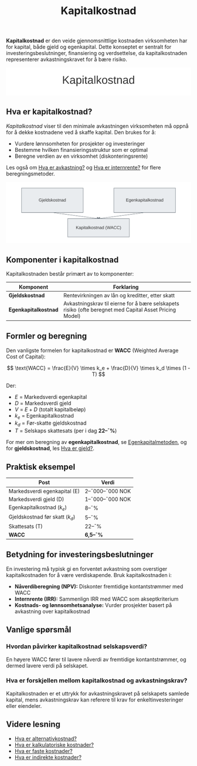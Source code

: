 ﻿---
title: "Kapitalkostnad"
seoTitle: "Kapitalkostnad"
description: '**Kapitalkostnad** er den veide gjennomsnittlige kostnaden virksomheten har for kapital, både gjeld og egenkapital. Dette konseptet er sentralt for investering...'
---

**Kapitalkostnad** er den veide gjennomsnittlige kostnaden virksomheten har for kapital, både gjeld og egenkapital. Dette konseptet er sentralt for investeringsbeslutninger, finansiering og verdsettelse, da kapitalkostnaden representerer avkastningskravet for å bære risiko.

![Kapitalkostnad](kapitalkostnad-image.svg)

## Hva er kapitalkostnad?

*Kapitalkostnad* viser til den minimale avkastningen virksomheten må oppnå for å dekke kostnadene ved å skaffe kapital. Den brukes for å:

* Vurdere lønnsomheten for prosjekter og investeringer
* Bestemme hvilken finansieringsstruktur som er optimal
* Beregne verdien av en virksomhet (diskonteringsrente)

Les også om [Hva er avkastning?](/blogs/regnskap/hva-er-avkastning "Hva er Avkastning? Komplett Guide til Investeringsavkastning og Beregning") og [Hva er internrente?](/blogs/regnskap/internrente "Hva er Internrente? Guide til IRR og Investeringsanalyse") for flere beregningsmetoder.

![Kapitalkostnad Oversikt](kapitalkostnad-oversikt.svg)

## Komponenter i kapitalkostnad

Kapitalkostnaden består primært av to komponenter:

| Komponent             | Forklaring                                                                                               |
|-----------------------|----------------------------------------------------------------------------------------------------------|
| **Gjeldskostnad**     | Rentevirkningen av lån og kreditter, etter skatt                                                        |
| **Egenkapitalkostnad** | Avkastningskrav til eierne for å bære selskapets risiko (ofte beregnet med Capital Asset Pricing Model) |

## Formler og beregning

Den vanligste formelen for kapitalkostnad er **WACC** (Weighted Average Cost of Capital):

$$
\text{WACC} = \frac{E}{V} \times k_e + \frac{D}{V} \times k_d \times (1 - T)
$$

Der:

* $E$ = Markedsverdi egenkapital  
* $D$ = Markedsverdi gjeld  
* $V$ = $E + D$ (totalt kapitalbeløp)  
* $k_e$ = Egenkapitalkostnad  
* $k_d$ = Før-skatte gjeldskostnad  
* $T$ = Selskaps skattesats (per i dag **22–¯%**)

For mer om beregning av **egenkapitalkostnad**, se [Egenkapitalmetoden](/blogs/regnskap/egenkapitalmetoden "Egenkapitalmetoden “ Avkastningskrav på egenkapital i regnskap"), og for **gjeldskostnad**, les [Hva er gjeld?](/blogs/regnskap/hva-er-gjeld "Hva er Gjeld? Guide til Gjeldstyper og Regnskapsføring").

## Praktisk eksempel

| Post                            | Verdi            |
|---------------------------------|------------------|
| Markedsverdi egenkapital (E)    | 2–¯000–¯000 NOK    |
| Markedsverdi gjeld (D)          | 1–¯000–¯000 NOK    |
| Egenkapitalkostnad ($k_e$)      | 8–¯%              |
| Gjeldskostnad før skatt ($k_d$) | 5–¯%              |
| Skattesats (T)                  | 22–¯%             |
| **WACC**                        | **6,5–¯%**        |

## Betydning for investeringsbeslutninger

En investering må typisk gi en forventet avkastning som overstiger kapitalkostnaden for å være verdiskapende. Bruk kapitalkostnaden i:

* **Nåverdiberegning (NPV):** Diskonter fremtidige kontantstrømmer med WACC  
* **Internrente (IRR):** Sammenlign IRR med WACC som akseptkriterium  
* **Kostnads- og lønnsomhetsanalyse:** Vurder prosjekter basert på avkastning over kapitalkostnad  

## Vanlige spørsmål

### Hvordan påvirker kapitalkostnad selskapsverdi?

En høyere WACC fører til lavere nåverdi av fremtidige kontantstrømmer, og dermed lavere verdi på selskapet.

### Hva er forskjellen mellom kapitalkostnad og avkastningskrav?

Kapitalkostnaden er et uttrykk for avkastningskravet på selskapets samlede kapital, mens avkastningskrav kan referere til krav for enkeltinvesteringer eller eiendeler.

## Videre lesning

* [Hva er alternativkostnad?](/blogs/regnskap/alternativkostnad "Hva er Alternativkostnad? Komplett Guide til Alternativkostnad og Beslutningsanalyse")  
* [Hva er kalkulatoriske kostnader?](/blogs/regnskap/kalkulatoriske-kostnader "Hva er Kalkulatoriske kostnader? Guide til kalkulatoriske kostnader og Regnskapsanalyse")  
* [Hva er faste kostnader?](/blogs/regnskap/faste-kostnader "Hva er Faste kostnader? Definisjon og Eksempler")  
* [Hva er indirekte kostnader?](/blogs/regnskap/hva-er-indirekte-kostnader "Hva er Indirekte kostnader? Definisjon, Eksempler og Regnskapsføring")










